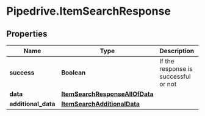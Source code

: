 # Pipedrive.ItemSearchResponse

## Properties

Name | Type | Description | Notes
------------ | ------------- | ------------- | -------------
**success** | **Boolean** | If the response is successful or not | [optional] 
**data** | [**ItemSearchResponseAllOfData**](ItemSearchResponseAllOfData.md) |  | [optional] 
**additional_data** | [**ItemSearchAdditionalData**](ItemSearchAdditionalData.md) |  | [optional] 


